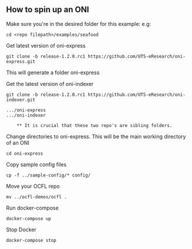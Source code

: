 ## How to spin up an ONI

Make sure you're in the desired folder for this example:
e.g:
```shell script
cd <repo filepath>/examples/seafood
```


Get latest version of oni-express

```shell script
git clone -b release-1.2.0.rc1 https://github.com/UTS-eResearch/oni-express.git
```

This will generate a folder oni-express

Get the latest version of oni-indexer

```shell script
git clone -b release-1.2.0.rc1 https://github.com/UTS-eResearch/oni-indexer.git
```

```
.../oni-express
.../oni-indexer

    ** It is crucial that these two repo's are sibling folders.
```

Change directories to oni-express. This will be the main working directory of an ONI

```shell script
cd oni-express
```

Copy sample config files
```shell script
cp -f ../sample-config/* config/
```

Move your OCFL repo
```shell script
mv ../ocfl-demos/ocfl .
```
Run docker-compose

```shell script
docker-compose up
```

Stop Docker
```shell script
docker-compose stop
```
